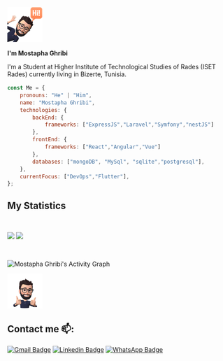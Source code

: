 ![alt text](https://github.com/Mostapha-Ghribi/Mostapha-Ghribi/blob/main/avatarhi.png?raw=true)

  <b> I'm Mostapha Ghribi</b>

I'm a Student at Higher Institute of Technological Studies of Rades (ISET Rades) currently living in Bizerte, Tunisia. 
<br>


```javascript
const Me = {
    pronouns: "He" | "Him",
    name: "Mostapha Ghribi",
    technologies: {
        backEnd: {
            frameworks: ["ExpressJS","Laravel","Symfony","nestJS"]
        },
        frontEnd: {
            frameworks: ["React","Angular","Vue"]
        },
        databases: ["mongoDB", "MySql", "sqlite","postgresql"],
    },
    currentFocus: ["DevOps","Flutter"],
};
```

## My Statistics

<br/>
<p align="left">
  <img width="49.5%" src="https://github-readme-stats.vercel.app/api?username=mostapha-ghribi&show_icons=true&theme=gruvbox&hide_border=true" />
    <img width="49.5%" src="https://github-readme-streak-stats.herokuapp.com/?user=mostapha-ghribi&theme=gruvbox&hide_border=true" />

</p>
<br>

![Mostapha Ghribi's Activity Graph](https://activity-graph.herokuapp.com/graph?username=mostapha-ghribi&custom_title=Mostapha%20Ghribi%27s%20Contribution%20Graph&theme=gruvbox&bg_color=282828&hide_border=true&line=d1a01f&point=c58545)

![alt text](https://github.com/Mostapha-Ghribi/Mostapha-Ghribi/blob/main/avatar.png?raw=true)
## Contact me 📫:
[![Gmail Badge](https://img.shields.io/badge/-mostapha.ghribi20@gmail.com-red?style=flat-roundedrectangle&logo=Gmail&logoColor=white&link=mailto:mostapha.ghribi20@gmail.com)](mailto:mostapha.ghribi20@gmail.com)
[![Linkedin Badge](https://img.shields.io/badge/-mostapha_ghribi-blue?style=flat-square&logo=Linkedin&logoColor=white&link=https://https://www.linkedin.com/in/mostapha-ghribi-0ba193227/)](https://www.linkedin.com/in/mostapha-ghribi-0ba193227/)
[![WhatsApp Badge](https://img.shields.io/badge/WhatsApp-25D366?style=flat-square&logo=whatsapp&logoColor=white)](https://api.whatsapp.com/send/?phone=21652529741)


